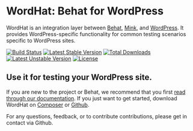 # WordHat: Behat for WordPress

WordHat is an integration layer between [Behat](http://behat.org), [Mink](https://github.com/Behat/MinkExtension), and [WordPress](https://wordpress.org). It provides WordPress-specific functionality for common testing scenarios specific to WordPress sites.

[![Build Status](https://travis-ci.org/paulgibbs/behat-wordpress-extension.svg?branch=master)](https://travis-ci.org/paulgibbs/behat-wordpress-extension)
[![Latest Stable Version](https://poser.pugx.org/paulgibbs/behat-wordpress-extension/v/stable.svg)](https://packagist.org/packages/paulgibbs/behat-wordpress-extension)
[![Total Downloads](https://poser.pugx.org/paulgibbs/behat-wordpress-extension/downloads.svg)](https://packagist.org/packages/paulgibbs/behat-wordpress-extension)
[![Latest Unstable Version](https://poser.pugx.org/paulgibbs/behat-wordpress-extension/v/unstable.svg)](https://packagist.org/packages/paulgibbs/behat-wordpress-extension)
[![License](https://poser.pugx.org/paulgibbs/behat-wordpress-extension/license.svg)](https://packagist.org/packages/paulgibbs/behat-wordpress-extension)


## Use it for testing your WordPress site.

If you are new to the project or Behat, we recommend that you first [read through our documentation](http://wordhat.info/). If you just want to get started, download WordHat on [Composer](https://packagist.org/packages/paulgibbs/behat-wordpress-extension) or [Github](https://github.com/paulgibbs/behat-wordpress-extension).

For any questions, feedback, or to contribute contributions, please get in contact via Github.
